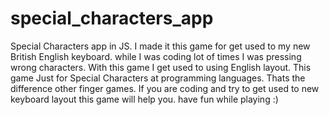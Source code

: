 # special_characters_app
Special Characters app in JS.
I made it this game for get used to my new British English keyboard. 
 while I was coding lot of times I was pressing wrong characters.
 With this game I get used to using English layout.
 This game Just for Special Characters at programming languages. Thats the difference other finger games.
 If you are coding and try to get used to new keyboard layout this game will help you.
 have fun while playing :)
